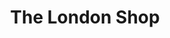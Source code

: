 ---
title: "The London Shop"
url: /ciudad-autonoma-de-buenos-aires/the-london-shop-avenida-presidente-quintana/
shop: Kleidung
---
